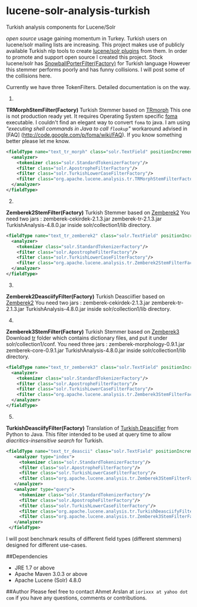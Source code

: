 lucene-solr-analysis-turkish
============================

Turkish analysis components for Lucene/Solr

*open source* usage gaining momentum in Turkey. Turkish users on lucene/solr mailing lists are increasing.
This project makes use of publicly available Turkish nlp tools to create [lucene/solr plugins](https://cwiki.apache.org/confluence/display/solr/Solr+Plugins) from them.
In order to promote and support open source I created this project. Stock lucene/solr has
[SnowballPorterFilter(Factory)](https://cwiki.apache.org/confluence/display/solr/Language+Analysis#LanguageAnalysis-Turkish)
for Turkish language However this stemmer performs poorly and has funny collisions. I will post some of the collisions here.

Currently we have three TokenFilters. Detailed documentation is on the way.

1.
**TRMorphStemFilter(Factory)**
Turkish Stemmer based on [TRmorph](https://github.com/coltekin/TRmorph)
This one is not production ready yet. It requires Operating System specific [foma](https://code.google.com/p/foma/) executable.
I couldn't find an elegant way to convert `foma` to java. I am using *"executing shell commands in Java to call `flookup`"* workaround advised in [FAQ] (http://code.google.com/p/foma/wiki/FAQ). If you know something better please let me know.

``` xml
<fieldType name="text_tr_morph" class="solr.TextField" positionIncrementGap="100">
  <analyzer>
    <tokenizer class="solr.StandardTokenizerFactory"/>
    <filter class="solr.ApostropheFilterFactory"/>
    <filter class="solr.TurkishLowerCaseFilterFactory"/>
    <filter class="org.apache.lucene.analysis.tr.TRMorphStemFilterFactory" lookup="/Applications/foma/flookup" fst="/Volumes/datadisk/Desktop/TRmorph-master/stem.fst" />
  </analyzer>
</fieldType>
```

2.
**Zemberek2StemFilter(Factory)**
Turkish Stemmer based on [Zemberek2](https://code.google.com/p/zemberek/)
You need two jars : zemberek-cekirdek-2.1.3.jar zemberek-tr-2.1.3.jar TurkishAnalysis-4.8.0.jar inside solr/collection1/lib directory.

``` xml
<fieldType name="text_tr_zemberek2" class="solr.TextField" positionIncrementGap="100">
  <analyzer>
    <tokenizer class="solr.StandardTokenizerFactory"/>
    <filter class="solr.ApostropheFilterFactory"/>
    <filter class="solr.TurkishLowerCaseFilterFactory"/>
    <filter class="org.apache.lucene.analysis.tr.Zemberek2StemFilterFactory" strategy="minMorpheme"/>
  </analyzer>
</fieldType>
```

3.
**Zemberek2DeasciifyFilter(Factory)**
Turkish Deasciifier based on [Zemberek2](https://code.google.com/p/zemberek/)
You need two jars : zemberek-cekirdek-2.1.3.jar zemberek-tr-2.1.3.jar TurkishAnalysis-4.8.0.jar inside solr/collection1/lib directory.


4.
**Zemberek3StemFilter(Factory)**
Turkish Stemmer based on [Zemberek3](https://github.com/ahmetaa/zemberek-nlp)
Download [tr](https://github.com/iorixxx/zemberek-nlp/tree/master/morphology/src/main/resources/tr) folder which contains dictionary files, and put it under solr/collection1/conf.
You need three jars : zemberek-morphology-0.9.1.jar zemberek-core-0.9.1.jar TurkishAnalysis-4.8.0.jar inside solr/collection1/lib directory.

``` xml
<fieldType name="text_tr_zemberek3" class="solr.TextField" positionIncrementGap="100">
  <analyzer>
    <tokenizer class="solr.StandardTokenizerFactory"/>
    <filter class="solr.ApostropheFilterFactory"/>
    <filter class="solr.TurkishLowerCaseFilterFactory"/>
    <filter class="org.apache.lucene.analysis.tr.Zemberek3StemFilterFactory" cache="tr/top-20K-words.txt" dictionary="tr/master-dictionary.dict,tr/secondary-dictionary.dict,tr/non-tdk.dict,tr/proper.dict" strategy="max"/>
  </analyzer>
</fieldType>
```

5.
**TurkishDeasciifyFilter(Factory)**
Translation of [Turkish Deasciifier](https://github.com/emres/turkish-deasciifier) from Python to Java.
This filter intended to be used at query time to allow *diacritics-insensitive search* for Turkish.
``` xml
<fieldType name="text_tr_deascii" class="solr.TextField" positionIncrementGap="100">
   <analyzer type="index">
     <tokenizer class="solr.StandardTokenizerFactory"/>
     <filter class="solr.ApostropheFilterFactory"/>
     <filter class="solr.TurkishLowerCaseFilterFactory"/>
     <filter class="org.apache.lucene.analysis.tr.Zemberek3StemFilterFactory" cache="tr/top-20K-words.txt" dictionary="tr/master-dictionary.dict,tr/secondary-dictionary.dict,tr/non-tdk.dict,tr/proper.dict" strategy="max"/>
   </analyzer>
   <analyzer type="query">
     <tokenizer class="solr.StandardTokenizerFactory"/>
     <filter class="solr.ApostropheFilterFactory"/>
     <filter class="solr.TurkishLowerCaseFilterFactory"/>
     <filter class="org.apache.lucene.analysis.tr.TurkishDeasciifyFilterFactory" preserveOriginal="true"/>
     <filter class="org.apache.lucene.analysis.tr.Zemberek3StemFilterFactory" cache="tr/top-20K-words.txt" dictionary="tr/master-dictionary.dict,tr/secondary-dictionary.dict,tr/non-tdk.dict,tr/proper.dict" strategy="max"/>
   </analyzer>
 </fieldType>
 ```

I will post benchmark results of different field types (different stemmers) designed for different use-cases.

##Dependencies
* JRE 1.7 or above
* Apache Maven 3.0.3 or above
* Apache Lucene (Solr) 4.8.0

##Author
Please feel free to contact Ahmet Arslan at `iorixxx at yahoo dot com` if you have any questions, comments or contributions.